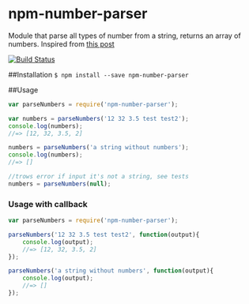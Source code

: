 # npm-number-parser
Module that parse all types of number from a string, returns an array of numbers.
Inspired from [this post](http://stackoverflow.com/questions/10003683/javascript-get-number-from-string)

[![Build Status](https://travis-ci.org/vcostin/npm-number-parser.svg?branch=v0.1.1)](https://travis-ci.org/vcostin/npm-number-parser)

##Installation
```$ npm install --save npm-number-parser```

##Usage
```js
var parseNumbers = require('npm-number-parser');

var numbers = parseNumbers('12 32 3.5 test test2');
console.log(numbers);
//=> [12, 32, 3.5, 2]

numbers = parseNumbers('a string without numbers');
console.log(numbers);
//=> []

//trows error if input it's not a string, see tests
numbers = parseNumbers(null);
```

### Usage with callback
```js
var parseNumbers = require('npm-number-parser');

parseNumbers('12 32 3.5 test test2', function(output){
    console.log(output);
    //=> [12, 32, 3.5, 2]
});

parseNumbers('a string without numbers', function(output){
    console.log(output);
    //=> []
});
```
